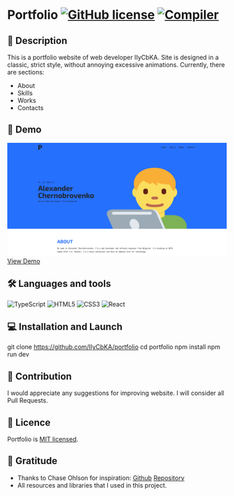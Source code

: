 # Portfolio [![GitHub license](https://img.shields.io/badge/license-MIT-blue.svg)](https://github.com/IIyCbKA/portfolio/blob/main/LICENSE) [![Compiler](https://img.shields.io/badge/Compiler-TypeScript-blue)](https://github.com/microsoft/TypeScript)

## 📝 Description
This is a portfolio website of web developer IIyCbKA. Site is designed in a classic, strict style, without annoying excessive animations. Currently, there are sections:
* About
* Skills
* Works
* Contacts

## 🚀 Demo

![Landing](public/demo-landing.png)
[View Demo](https://iiycbka.github.io/portfolio/)

## 🛠 Languages and tools

![TypeScript](https://img.shields.io/badge/TypeScript-2577cc?style=flat&logo=typescript&logoColor=white)
![HTML5](https://img.shields.io/badge/HTML5-E34F26?style=flat&logo=html5&logoColor=white)
![CSS3](https://img.shields.io/badge/CSS3-2970B6?style=flat&logo=css3&logoColor=white)
![React](https://img.shields.io/badge/React-72d9fb?style=flat&logo=react&logoColor=white)

## 💻 Installation and Launch
git clone https://github.com/IIyCbKA/portfolio
cd portfolio
npm install
npm run dev

## 🤝 Contribution
I would appreciate any suggestions for improving website. I will consider all Pull Requests.

## 📄 Licence
Portfolio is [MIT licensed](https://github.com/IIyCbKA/portfolio/blob/main/LICENSE).

## 🙏 Gratitude
- Thanks to Chase Ohlson for inspiration:
  [Github](https://github.com/brohlson)
  [Repository](https://github.com/brohlson/chaseohlson)
- All resources and libraries that I used in this project.